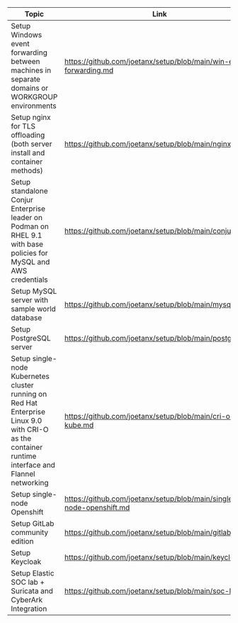 |Topic|Link|
|---|---|
|Setup Windows event forwarding between machines in separate domains or WORKGROUP environments|https://github.com/joetanx/setup/blob/main/win-event-forwarding.md|
|Setup nginx for TLS offloading<br>(both server install and container methods)|https://github.com/joetanx/setup/blob/main/nginx.md|
|Setup standalone Conjur Enterprise leader on Podman on RHEL 9.1 with base policies for MySQL and AWS credentials|https://github.com/joetanx/setup/blob/main/conjur.md|
|Setup MySQL server with sample world database|https://github.com/joetanx/setup/blob/main/mysql.md|
|Setup PostgreSQL server|https://github.com/joetanx/setup/blob/main/postgres.md|
|Setup single-node Kubernetes cluster running on Red Hat Enterprise Linux 9.0 with CRI-O as the container runtime interface and Flannel networking|https://github.com/joetanx/setup/blob/main/cri-o-kube.md|
|Setup single-node Openshift|https://github.com/joetanx/setup/blob/main/single-node-openshift.md|
|Setup GitLab community edition|https://github.com/joetanx/setup/blob/main/gitlab.md|
|Setup Keycloak|https://github.com/joetanx/setup/blob/main/keycloak.md|
|Setup Elastic SOC lab + Suricata and CyberArk Integration|https://github.com/joetanx/setup/blob/main/soc-lab.md|
